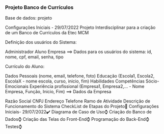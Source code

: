 ### Projeto Banco de Currículos
Base de dados: projeto

Configurações Iniciais - 29/07/2022
Projeto Interdisciplinar para a criação de um Banco de Currículos da Etec MCM

Definição dos usuários do Sistema:

Administrador
Aluno
Empresa
==> Dados para os usuários do sistema: id, nome, cpf, email, senha, tipo

Currículo do Aluno:

Dados Pessoais (nome, email, telefone, foto)
Educação (Escola1, Escola2, EscolaX - nome escola, curso, inicio, fim)
Habilidades
Competências Sócio-Emocionais
Experiência profissional (Empresa1, Empresa2,... - Nome Empresa, Função, Inicio, Fim)
==> Dados da Empresa

Razão Social
CNPJ
Endereço
Telefone
Ramo de Atividade
Descrição de Funcionamento do Sistema
CheckList de Etapas do Projeto📆
Configurações Iniciais- 29/07/2022✔️
Diagrama de Caso de Uso⌚
Criação do Banco de Dados⌚
Criação das Telas do Front-End⌚
Programação do Back-End⌚
Testes⌚
